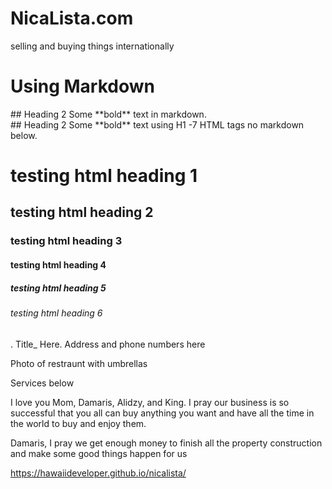 # NicaLista.com
selling and buying things internationally


# Using Markdown 

<div class="something" markdown="1">
  ## Heading 2
  Some **bold** text in markdown.
</div>



<div class="something" >
  ## Heading 2
  Some **bold** text using H1 -7 HTML tags no markdown below.
 
 <h1> testing html heading 1 </h1>
 <h2> testing html heading 2 </h2>
 <h3> testing html heading 3 </h3>
 <h4> testing html heading 4 </h4>
 <h5> testing html heading 5 </h5>
 <h6> testing html heading 6 </h6>
</div>




<insert photo here>.             Title_ Here.            Address and phone numbers here



Photo of restraunt with umbrellas









Services below







I love you Mom, Damaris, Alidzy, and King.  I pray our business is so successful that you all can buy anything you want and have all the time in the world to 
buy and enjoy them.

Damaris, I pray we get enough money to finish all the property construction and make some good things happen for us


https://hawaiideveloper.github.io/nicalista/
